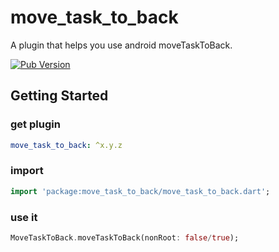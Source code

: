 # move_task_to_back

A plugin that helps you use android moveTaskToBack.

[![Pub Version](https://img.shields.io/pub/v/move_task_to_back)](https://pub.flutter-io.cn/packages/move_task_to_back)

## Getting Started

### get plugin

```yaml
move_task_to_back: ^x.y.z
```

### import
```dart
import 'package:move_task_to_back/move_task_to_back.dart';
```

### use it
```dart
MoveTaskToBack.moveTaskToBack(nonRoot: false/true);
```
